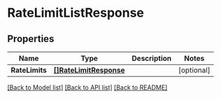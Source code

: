 # RateLimitListResponse

## Properties

Name | Type | Description | Notes
------------ | ------------- | ------------- | -------------
**RateLimits** | [**[]RateLimitResponse**](RateLimitResponse.md) |  |[optional] 

[[Back to Model list]](../README.md#documentation-for-models) [[Back to API list]](../README.md#documentation-for-api-endpoints) [[Back to README]](../README.md)


